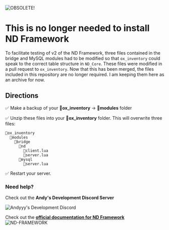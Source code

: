 ![OBSOLETE!](https://www.davedorm.com/images/obsolete.png)
# This is no longer needed to install ND Framework
To facilitate testing of v2 of the ND Framework, three files contained in the bridge and MySQL modules had to be modified so that `ox_inventory` could speak to the correct table structure in `ND_Core`. These files were modified in a pull request to `ox_inventory`. Now that this has been merged, the files included in this repository are no longer required. I am keeping them here as an archive for now.

## Directions

✅ Make a backup of your 📂**ox_inventory** → 📂**modules** folder

✅ Unzip these files into your 📂**ox_inventory** folder. This will overwrite three files:

    📂ox_inventory
      📂modules
        📂bridge
          📂nd
            📄client.lua
            📄server.lua
          📂mysql
            📄server.lua

✅ Restart your server.

### Need help?
Check out the **Andy's Development Discord Server**

![Andyyy's Development Discord](https://discordapp.com/api/guilds/857672921912836116/widget.png?style=banner2)

Check out the [**official documentation for ND Framework**](https://ndcore.dev/)
![ND-FRAMEWORK](https://user-images.githubusercontent.com/86536434/193913064-01b8a9b4-97a2-4bd2-9f33-99f89558ac01.png)
